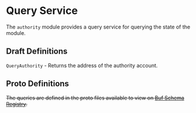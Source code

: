 # Query Service

The `authority` module provides a query service for querying the state of the module.

## Draft Definitions

`QueryAuthority` - Returns the address of the authority account.

## Proto Definitions

~~The queries are defined in the proto files available to view on [Buf Schema Registry](https://buf.build/chora/authority).~~

<!-- listed alphabetically -->
